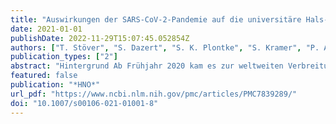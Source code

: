 ```yaml
---
title: "Auswirkungen der SARS-CoV‑2-Pandemie auf die universitäre Hals-Nasen-Ohren-Heilkunde im Bereich der Forschung, Lehre und Weiterbildung"
date: 2021-01-01
publishDate: 2022-11-29T15:07:45.052854Z
authors: ["T. Stöver", "S. Dazert", "S. K. Plontke", "S. Kramer", "P. Ambrosch", "C. Arens", "C. Betz", "D. Beutner", "C. Bohr", "K.-L. Bruchhage", "M. Canis", "A. Dietz", "O. Guntinas-Lichius", "R. Hagen", "W. Hosemann", "H. Iro", "J. P Klussmann", "A. Knopf", "S. Lang", "M. Leinung", "T. Lenarz", "H. Löwenheim", "C. Matthias", "R. Mlynski", "H. Olze", "J. Park", "P. Plinkert", "A. Radeloff", "N. Rotter", "C. Rudack", "A. Bozzato", "J. Schipper", "M. Schrader", "P. J. Schuler", "S. Strieth", "B. A. Stuck", "S. Volkenstein", "M. Westhofen", "G. Wolf", "B. Wollenberg", "T. Zahnert", "J. Zenk", "T. K. Hoffmann"]
publication_types: ["2"]
abstract: "Hintergrund Ab Frühjahr 2020 kam es zur weltweiten Verbreitung von SARS-CoV‑2 mit der heute als erste Welle der Pandemie bezeichneten Phase ab März 2020. Diese resultierte an vielen Kliniken in Umstrukturierungen und Ressourcenverschiebungen. Ziel unserer Arbeit war die Erfassung der Auswirkungen der Pandemie auf die universitäre Hals-Nasen-Ohren(HNO)-Heilkunde für die Forschung, Lehre und Weiterbildung.  Material und Methoden Die Direktorinnen und Direktoren der 39 Universitäts-HNO-Kliniken in Deutschland wurden mithilfe einer strukturierten Online-Befragung zu den Auswirkungen der Pandemie im Zeitraum von März bis April 2020 auf die Forschung, Lehre und die Weiterbildung befragt.  Ergebnisse Alle 39 Direktorinnen und Direktoren beteiligten sich an der Umfrage. Hiervon gaben 74,4 % (29/39) an, dass es zu einer Verschlechterung ihrer Forschungstätigkeit infolge der Pandemie gekommen sei. Von 61,5 % (24/39) wurde berichtet, dass pandemiebezogene Forschungsaspekte aufgegriffen wurden. Von allen Kliniken wurde eine Einschränkung der Präsenzlehre berichtet und 97,5 % (38/39) führten neue digitale Lehrformate ein. Im Beobachtungszeitraum sahen 74,4 % der Klinikdirektoren die Weiterbildung der Assistenten nicht gefährdet.  Schlussfolgerung Die Ergebnisse geben einen Einblick in die heterogenen Auswirkungen der Pandemie. Die kurzfristige Bearbeitung pandemiebezogener Forschungsthemen und die Einführung innovativer digitaler Konzepte für die studentische Lehre belegt eindrücklich das große innovative Potenzial und die schnelle Reaktionsfähigkeit der HNO-Universitätskliniken, um auch während der Pandemie ihre Aufgaben in der Forschung, Lehre und Weiterbildung bestmöglich zu erfüllen."
featured: false
publication: "*HNO*"
url_pdf: "https://www.ncbi.nlm.nih.gov/pmc/articles/PMC7839289/"
doi: "10.1007/s00106-021-01001-8"
---
```


